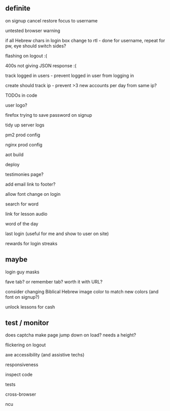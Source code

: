 definite
--------

on signup cancel restore focus to username

untested browser warning

if all Hebrew chars in login box change to rtl - done for username, repeat for pw, eye should switch sides?

flashing on logout :(

400s not giving JSON response :(

track logged in users - prevent logged in user from logging in

create should track ip - prevent >3 new accounts per day from same ip?

TODOs in code

user logo?

firefox trying to save password on signup

tidy up server logs

pm2 prod config

nginx prod config

aot build

deploy

testimonies page?

add email link to footer?

allow font change on login

search for word

link for lesson audio

word of the day

last login (useful for me and show to user on site)

rewards for login streaks

maybe
-----

login guy masks

fave tab? or remember tab? worth it with URL?

consider changing Biblical Hebrew image color to match new colors (and font on signup?)

unlock lessons for cash

test / monitor
--------------

does captcha make page jump down on load? needs a height?

flickering on logout

axe accessibility (and assistive techs)

responsiveness

inspect code

tests

cross-browser

ncu


